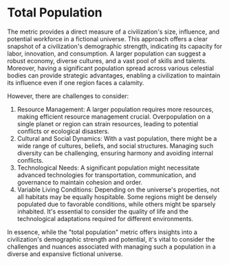 # Total Population

The metric provides a direct measure of a civilization's size, influence, and potential workforce in a fictional universe. 
This approach offers a clear snapshot of a civilization's demographic strength, indicating its capacity for labor, innovation, and consumption.
A larger population can suggest a robust economy, diverse cultures, and a vast pool of skills and talents. 
Moreover, having a significant population spread across various celestial bodies can provide strategic advantages, enabling a civilization to maintain its influence even if one region faces a calamity. 

However, there are challenges to consider:

1. Resource Management: A larger population requires more resources, making efficient resource management crucial. Overpopulation on a single planet or region can strain resources, leading to potential conflicts or ecological disasters.
2. Cultural and Social Dynamics: With a vast population, there might be a wide range of cultures, beliefs, and social structures. Managing such diversity can be challenging, ensuring harmony and avoiding internal conflicts.
3. Technological Needs: A significant population might necessitate advanced technologies for transportation, communication, and governance to maintain cohesion and order.
4. Variable Living Conditions: Depending on the universe's properties, not all habitats may be equally hospitable. Some regions might be densely populated due to favorable conditions, while others might be sparsely inhabited. It's essential to consider the quality of life and the technological adaptations required for different environments.

In essence, while the "total population" metric offers insights into a civilization's demographic strength and potential, it's vital to consider the challenges and nuances associated with managing such a population in a diverse and expansive fictional universe.
